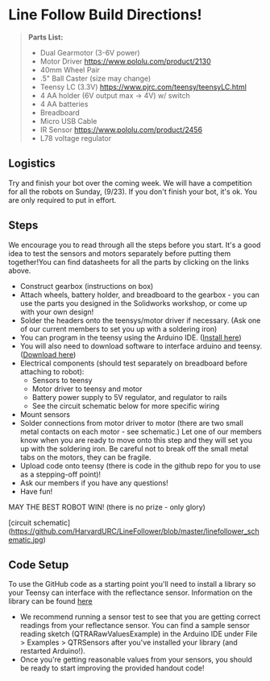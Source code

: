Line Follow Build Directions!
============================

> **Parts List:**
> - Dual Gearmotor (3-6V power)
> - Motor Driver https://www.pololu.com/product/2130
> - 40mm Wheel Pair
> - .5" Ball Caster (size may change)
> - Teensy LC (3.3V) https://www.pjrc.com/teensy/teensyLC.html
> - 4 AA holder (6V output max -> 4V) w/ switch
> - 4 AA batteries
> - Breadboard 
> - Micro USB Cable
> - IR Sensor https://www.pololu.com/product/2456
> - L78 voltage regulator

Logistics
------
Try and finish your bot over the coming week. We will have a competition for all the robots on Sunday, (9/23). If you don't finish your bot, it's ok. You are only required to put in effort.

Steps
------

We encourage you to read through all the steps before you start. It's a good idea to test the sensors and motors separately before putting them together!You can find datasheets for all the parts by clicking on the links above. 
- Construct gearbox (instructions on box)
- Attach wheels, battery holder, and breadboard to the gearbox - you can use the parts you designed in the Solidworks workshop, or come up with your own design!
- Solder the headers onto the teensys/motor driver if necessary. (Ask one of our current members to set you up with a soldering iron)
- You can program in the teensy using the Arduino IDE. ([Install here](https://www.arduino.cc/en/Main/Software))
- You will also need to download software to interface arduino and teensy. ([Download here](https://www.pjrc.com/teensy/td_download.html))
- Electrical components (should test separately on breadboard before attaching to robot):
    - Sensors to teensy 
    - Motor driver to teensy and motor
    - Battery power supply to 5V regulator, and regulator to rails 
    - See the circuit schematic below for more specific wiring
- Mount sensors
- Solder connections from motor driver to motor (there are two small metal contacts on each motor - see schematic.) Let one of our members know when you are ready to move onto this step and they will set you up with the soldering iron. Be careful not to break off the small metal tabs on the motors, they can be fragile.
- Upload code onto teensy (there is code in the github repo for you to use as a stepping-off point)!
- Ask our members if you have any questions!
- Have fun!

MAY THE BEST ROBOT WIN! (there is no prize - only glory)

[circuit schematic]
(https://github.com/HarvardURC/LineFollower/blob/master/linefollower_schematic.jpg)

Code Setup
-----------
To use the GitHub code as a starting point you'll need to install a library so your Teensy can interface with the reflectance sensor. Information on the library can be found [here](https://www.pololu.com/docs/0J19/2)

- We recommend running a sensor test to see that you are getting correct readings from your reflectance sensor. You can find a sample sensor reading sketch (QTRARawValuesExample) in the Arduino IDE under File > Examples > QTRSensors after you've installed your library (and restarted Arduino!).
- Once you're getting reasonable values from your sensors, you should be ready to start improving the provided handout code!
